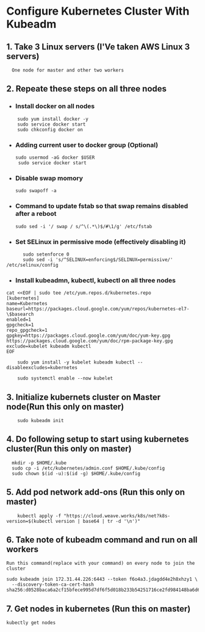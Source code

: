 # Configure Kubernetes Cluster With Kubeadm

## 1. Take 3 Linux servers (I'Ve taken AWS Linux 3 servers)
```
  One node for master and other two workers
```

## 2. Repeate these steps on all three nodes

  * ### Install docker on all nodes
  ```
      sudo yum install docker -y
      sudo service docker start
      sudo chkconfig docker on
  ```
  
  * ### Adding current user to docker group (Optional)
      ```
      sudo usermod -aG docker $USER
       sudo service docker start 
      ```
  * ### Disable swap momory
  
      ``` sudo swapoff -a ```
    
  * ### Command to update fstab so that swap remains disabled after a reboot
  
      ``` sudo sed -i '/ swap / s/^\(.*\)$/#\1/g' /etc/fstab ```
    
  * ### Set SELinux in permissive mode (effectively disabling it)
  
  ```
        sudo setenforce 0
        sudo sed -i 's/^SELINUX=enforcing$/SELINUX=permissive/' /etc/selinux/config
  ```
  
  * ### Install kubeadmn, kubectl, kubectl on all three nodes
      
```
cat <<EOF | sudo tee /etc/yum.repos.d/kubernetes.repo
[kubernetes]
name=Kubernetes
baseurl=https://packages.cloud.google.com/yum/repos/kubernetes-el7-\$basearch
enabled=1
gpgcheck=1
repo_gpgcheck=1
gpgkey=https://packages.cloud.google.com/yum/doc/yum-key.gpg https://packages.cloud.google.com/yum/doc/rpm-package-key.gpg
exclude=kubelet kubeadm kubectl
EOF
```
        sudo yum install -y kubelet kubeadm kubectl --disableexcludes=kubernetes

        sudo systemctl enable --now kubelet
        
  ## 3. Initialize kubernets cluster on Master node(Run this only on master)
        sudo kubeadm init
        
  ## 4. Do following setup to start using kubernetes cluster(Run this only on master)
  ```
    mkdir -p $HOME/.kube
    sudo cp -i /etc/kubernetes/admin.conf $HOME/.kube/config
    sudo chown $(id -u):$(id -g) $HOME/.kube/config
  ```
  ## 5. Add pod network add-ons (Run this only on master)
  
        kubectl apply -f "https://cloud.weave.works/k8s/net?k8s-version=$(kubectl version | base64 | tr -d '\n')"
        
  ## 6. Take note of kubeadm command and run on all workers
  
  ```
  Run this command(replace with your command) on every node to join the cluster
  
  sudo kubeadm join 172.31.44.226:6443 --token f6o4a3.jdagdd4e2h8xhzy1 \
    --discovery-token-ca-cert-hash sha256:d0528baca6a2cf15bfece995d7df6f5d018b233b54251716ce2fd984148ba6d6
 ```
 
  ## 7. Get nodes in kubernetes (Run this on master)
  
  ```
  kubectly get nodes
 ```
 

        
